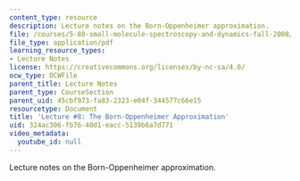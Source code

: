 ```yaml
---
content_type: resource
description: Lecture notes on the Born-Oppenheimer approximation.
file: /courses/5-80-small-molecule-spectroscopy-and-dynamics-fall-2008/324ac306fb7640d1eacc5139b6a7d771_08_580ln_576.pdf
file_type: application/pdf
learning_resource_types:
- Lecture Notes
license: https://creativecommons.org/licenses/by-nc-sa/4.0/
ocw_type: OCWFile
parent_title: Lecture Notes
parent_type: CourseSection
parent_uid: 45cbf973-fa83-2323-e04f-344577c66e15
resourcetype: Document
title: 'Lecture #8: The Born-Oppenheimer Approximation'
uid: 324ac306-fb76-40d1-eacc-5139b6a7d771
video_metadata:
  youtube_id: null
---
```

Lecture notes on the Born-Oppenheimer approximation.